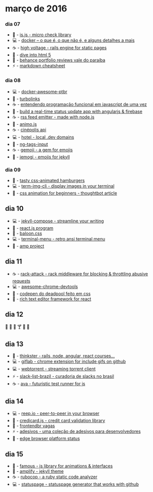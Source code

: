 # março de 2016

### dia 07
- :beers: - [is.js - micro check library](https://arasatasaygin.github.io/is.js/)
- :computer: - [docker – o que é, o que não é, e alguns detalhes a mais](http://fjorgemota.com/docker-containers-para-a-vida-ou-nao/)
- :coffee: - [high voltage - rails engine for static pages](https://github.com/thoughtbot/high_voltage)
- :beers: - [dive into html 5](https://diveintohtml5.com.br/index.html)
- :pizza: - [behance portfolio reviews vale do paraíba](https://www.facebook.com/events/915190358549019/)
- :zap: - [markdown cheatsheet](https://github.com/adam-p/markdown-here/wiki/Markdown-Cheatsheet)

### dia 08
- :computer: - [docker-awesome-ptbr](https://github.com/renatosousafilho/docker-awesome-ptbr)
- :beers: - [turbolinks](https://github.com/turbolinks/turbolinks)
- :coffee: - [entendendo programação funcional em javascript de uma vez](https://medium.com/@matheusml/entendendo-programa%C3%A7%C3%A3o-funcional-em-javascript-de-uma-vez-c676489be08b#.v6koeyok0)
- :beers: - [build a real-time status update app with angularjs & firebase](http://www.sitepoint.com/real-time-status-update-app-angularjs-firebase/)
- :coffee: - [rss feed emitter - made with node.js](https://github.com/filipedeschamps/rss-feed-emitter)
- :beers: - [animo.js](http://labs.bigroomstudios.com/libraries/animo-js)
- :coffee: - [cinépolis api](https://github.com/afilhodaniel/cinepolis_api)
- :computer: - [hotel - local .dev domains](https://github.com/typicode/hotel)
- :beers: - [ng-tags-input](http://mbenford.github.io/ngTagsInput/)
- :coffee: - [gemoji - a gem for emojis](https://github.com/github/gemoji)
- :beers: - [jemogi - emojis for jekyll](https://github.com/jekyll/jemoji)

### dia 09
- :beers: - [tasty css-animated hamburgers](https://jonsuh.com/hamburgers/)
- :computer: - [term-img-cli - display images in your terminal](https://github.com/sindresorhus/term-img-cli)
- :beers: - [css animation for beginners - thoughtbot article](https://robots.thoughtbot.com/css-animation-for-beginners)

## dia 10
- :computer: - [jekyll-compose - streamline your writing](https://github.com/jekyll/jekyll-compose)
- :beers: - [react.js program](http://www.reactjsprogram.com)
- :beers: - [baloon.css](https://github.com/kazzkiq/balloon.css)
- :computer: - [terminal-menu - retro ansi terminal menu](https://github.com/substack/terminal-menu)
- :beers: - [amp project](https://github.com/ampproject/amphtml)

## dia 11
- :coffee: - [rack-attack - rack middleware for blocking & throttling abusive requests](https://github.com/kickstarter/rack-attack)
- :computer: - [awesome-chrome-devtools](https://github.com/ChromeDevTools/awesome-chrome-devtools)
- :beers: - [codepen do deadpool feito em css](http://codepen.io/daniel-snows/pen/jqrwjo)
- :beers: - [rich text editor framework for react](https://facebook.github.io/draft-js/)

## dia 12
:wine_glass: :tropical_drink: :beer: :cocktail: :meat_on_bone: :poultry_leg:

## dia 13
- :beers: - [thinkster - rails, node, angular, react courses...](https://thinkster.io)
- :computer: - [giflab - chrome extension for include gifs on github](https://github.com/DrewML/GifHub)
- :computer: - [webtorrent - streaming torrent client](https://github.com/feross/webtorrent-app)
- :zap: - [slack-list-brazil - curadoria de slacks no brasil](https://github.com/joselitojunior1/slack-list-brazil)
- :coffee: - [ava - futuristic test runner for js](https://github.com/sindresorhus/ava)

## dia 14
- :computer: - [reep.io - peer-to-peer in your browser](https://reep.io/)
- :beers: - [credicard.js - credit card validation library](http://contaazul.github.io/creditcard.js/)
- :beers: - [frontendbr vagas](https://github.com/frontendbr/vagas)
- :zap: - [adesivos - uma coleção de adesivos para desenvolvedores](https://github.com/cerebrobr/adesivos)
- :beers: - [edge browser platform status](https://dev.windows.com/en-us/microsoft-edge/platform/status/)

## dia 15
- :beers: - [famous - js library for animations & interfaces](http://famous.org/)
- :beers: - [amplify - jekyll theme](https://github.com/ageitgey/amplify)
- :coffee: - [rubocop - a ruby static code analyzer](https://github.com/bbatsov/rubocop)
- :computer: - [statuspage - statuspage generator that works with github](https://github.com/pyupio/statuspage)

